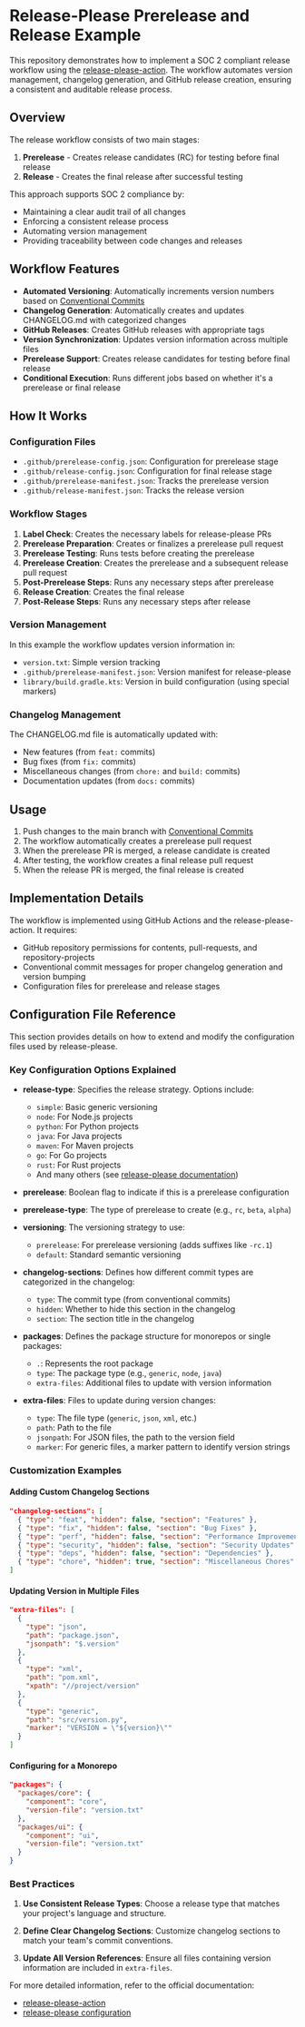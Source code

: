 # Release-Please Prerelease and Release Example

This repository demonstrates how to implement a SOC 2 compliant release workflow using the [release-please-action](https://github.com/googleapis/release-please-action). The workflow automates version management, changelog generation, and GitHub release creation, ensuring a consistent and auditable release process.

## Overview

The release workflow consists of two main stages:
1. **Prerelease** - Creates release candidates (RC) for testing before final release
2. **Release** - Creates the final release after successful testing

This approach supports SOC 2 compliance by:
- Maintaining a clear audit trail of all changes
- Enforcing a consistent release process
- Automating version management
- Providing traceability between code changes and releases

## Workflow Features

- **Automated Versioning**: Automatically increments version numbers based on [Conventional Commits](https://www.conventionalcommits.org/)
- **Changelog Generation**: Automatically creates and updates CHANGELOG.md with categorized changes
- **GitHub Releases**: Creates GitHub releases with appropriate tags
- **Version Synchronization**: Updates version information across multiple files
- **Prerelease Support**: Creates release candidates for testing before final release
- **Conditional Execution**: Runs different jobs based on whether it's a prerelease or final release

## How It Works

### Configuration Files

- `.github/prerelease-config.json`: Configuration for prerelease stage
- `.github/release-config.json`: Configuration for final release stage
- `.github/prerelease-manifest.json`: Tracks the prerelease version
- `.github/release-manifest.json`: Tracks the release version

### Workflow Stages

1. **Label Check**: Creates the necessary labels for release-please PRs
2. **Prerelease Preparation**: Creates or finalizes a prerelease pull request
3. **Prerelease Testing**: Runs tests before creating the prerelease
4. **Prerelease Creation**: Creates the prerelease and a subsequent release pull request
5. **Post-Prerelease Steps**: Runs any necessary steps after prerelease
6. **Release Creation**: Creates the final release
7. **Post-Release Steps**: Runs any necessary steps after release

### Version Management

In this example the workflow updates version information in:
- `version.txt`: Simple version tracking
- `.github/prerelease-manifest.json`: Version manifest for release-please
- `library/build.gradle.kts`: Version in build configuration (using special markers)

### Changelog Management

The CHANGELOG.md file is automatically updated with:
- New features (from `feat:` commits)
- Bug fixes (from `fix:` commits)
- Miscellaneous changes (from `chore:` and `build:` commits)
- Documentation updates (from `docs:` commits)

## Usage

1. Push changes to the main branch with [Conventional Commits](https://www.conventionalcommits.org/)
2. The workflow automatically creates a prerelease pull request
3. When the prerelease PR is merged, a release candidate is created
4. After testing, the workflow creates a final release pull request
5. When the release PR is merged, the final release is created

## Implementation Details

The workflow is implemented using GitHub Actions and the release-please-action. It requires:
- GitHub repository permissions for contents, pull-requests, and repository-projects
- Conventional commit messages for proper changelog generation and version bumping
- Configuration files for prerelease and release stages

## Configuration File Reference

This section provides details on how to extend and modify the configuration files used by release-please.

### Key Configuration Options Explained

- **release-type**: Specifies the release strategy. Options include:
  - `simple`: Basic generic versioning
  - `node`: For Node.js projects
  - `python`: For Python projects
  - `java`: For Java projects
  - `maven`: For Maven projects
  - `go`: For Go projects
  - `rust`: For Rust projects
  - And many others (see [release-please documentation](https://github.com/googleapis/release-please/blob/main/docs/customizing.md))

- **prerelease**: Boolean flag to indicate if this is a prerelease configuration

- **prerelease-type**: The type of prerelease to create (e.g., `rc`, `beta`, `alpha`)

- **versioning**: The versioning strategy to use:
  - `prerelease`: For prerelease versioning (adds suffixes like `-rc.1`)
  - `default`: Standard semantic versioning

- **changelog-sections**: Defines how different commit types are categorized in the changelog:
  - `type`: The commit type (from conventional commits)
  - `hidden`: Whether to hide this section in the changelog
  - `section`: The section title in the changelog

- **packages**: Defines the package structure for monorepos or single packages:
  - `.`: Represents the root package
  - `type`: The package type (e.g., `generic`, `node`, `java`)
  - `extra-files`: Additional files to update with version information

- **extra-files**: Files to update during version changes:
  - `type`: The file type (`generic`, `json`, `xml`, etc.)
  - `path`: Path to the file
  - `jsonpath`: For JSON files, the path to the version field
  - `marker`: For generic files, a marker pattern to identify version strings

### Customization Examples

#### Adding Custom Changelog Sections

```json
"changelog-sections": [
  { "type": "feat", "hidden": false, "section": "Features" },
  { "type": "fix", "hidden": false, "section": "Bug Fixes" },
  { "type": "perf", "hidden": false, "section": "Performance Improvements" },
  { "type": "security", "hidden": false, "section": "Security Updates" },
  { "type": "deps", "hidden": false, "section": "Dependencies" },
  { "type": "chore", "hidden": true, "section": "Miscellaneous Chores" }
]
```

#### Updating Version in Multiple Files

```json
"extra-files": [
  {
    "type": "json",
    "path": "package.json",
    "jsonpath": "$.version"
  },
  {
    "type": "xml",
    "path": "pom.xml",
    "xpath": "//project/version"
  },
  {
    "type": "generic",
    "path": "src/version.py",
    "marker": "VERSION = \"${version}\""
  }
]
```

#### Configuring for a Monorepo

```json
"packages": {
  "packages/core": {
    "component": "core",
    "version-file": "version.txt"
  },
  "packages/ui": {
    "component": "ui",
    "version-file": "version.txt"
  }
}
```

### Best Practices

1. **Use Consistent Release Types**: Choose a release type that matches your project's language and structure.

2. **Define Clear Changelog Sections**: Customize changelog sections to match your team's commit conventions.

3. **Update All Version References**: Ensure all files containing version information are included in `extra-files`.

For more detailed information, refer to the official documentation:
- [release-please-action](https://github.com/googleapis/release-please-action)
- [release-please configuration](https://github.com/googleapis/release-please/blob/main/docs/customizing.md)

